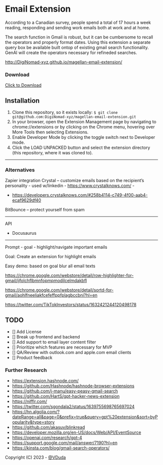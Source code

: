 # Email Extension

According to a Canadian survey, people spend a total of 17 hours a week reading, responding and sending work emails both at work and at home. 

The search function in Gmail is robust, but it can be cumbersome to recall the operators and properly format dates. Using this extension a separate query box be available built ontop of existing gmail search functionality. GenAI will create the operators necessary for refineded searches. 

http://DigiNomad-xyz.github.io/magellan-email-extension/

### Download

[Click to Download](https://github.com/DigiNomad-xyz/magellan-email-extension/archive/refs/heads/main.zip)

## Installation

1. Clone this repository, so it exists locally: `$ git clone git@github.com:DigiNomad-xyz/magellan-email-extension.git`
2. In your browser, open the Extension Management page by navigating to chrome://extensions or by clicking on the Chrome menu, hovering over More Tools then selecting Extensions.
3. Enable Developer Mode by clicking the toggle switch next to Developer mode.
4. Click the LOAD UNPACKED button and select the extension directory (this repository, where it was cloned to).

---
### Alternatives

Zapier integration 
Crystal – customize emails based on the recipient’s personality - used w/linkedin - https://www.crystalknows.com/ - 
* https://developers.crystalknows.com/#258b4114-c749-4f00-aab4-ecaf9629df40 

BitBounce – protect yourself from spam


---

API 
* Docusaurus 

---

Prompt - goal - highlight/navigate important emails

Goal: Create an extension for highlight emails 

Easy demo: based on goal blur all email texts 

https://chrome.google.com/webstore/detail/row-highlighter-for-gmail/ijfolchflbmnfopmpmodilcelmdakbfl 

https://chrome.google.com/webstore/detail/sortd-for-gmail/aohlfneeliakfcefeffppfplagbccbni?hl=en 


https://twitter.com/TikTokInvestors/status/1632421244120498178 

## TODO
- [] Add License 
- [] Break up frontend and backend
- [] Add support to email layer content filter
- [] Prioritize which features are necessary for MVP
- [] QA/Review with outlook.com and apple.com email clients
- [] Product feedback

### Further Research 

- https://extension.hashnode.com/
- https://github.com/Hashnode/hashnode-browser-extensions 
- https://github.com/j-manu/easy-peasy-gmail-search 
- https://github.com/HartS/gpt-hacker-news-extension 
- https://nifflr.com/ 
- https://twitter.com/sgondala2/status/1639755698765697024
- https://hn.algolia.com/?dateRange=all&page=0&prefix=true&query=gpt%20extension&sort=byPopularity&type=story
- https://github.com/akasuv/blinkread
- https://developer.mozilla.org/en-US/docs/Web/API/EventSource
- https://openai.com/research/gpt-4 
- https://support.google.com/mail/answer/7190?hl=en
- https://kinsta.com/blog/gmail-search-operators/ 




Copyright (C) 2023 - [@VDuda](http://duda.wtf/legal)
